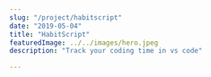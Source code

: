 ```yaml
---
slug: "/project/habitscript"
date: "2019-05-04"
title: "HabitScript"
featuredImage: ../../images/hero.jpeg
description: "Track your coding time in vs code"

---
```


